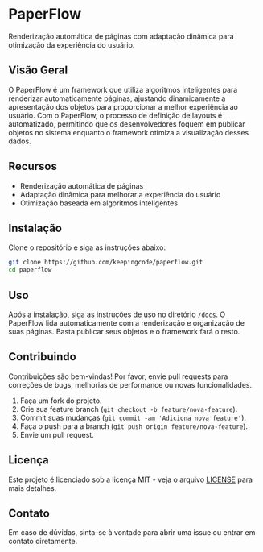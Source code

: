 # PaperFlow

Renderização automática de páginas com adaptação dinâmica para otimização da experiência do usuário.

## Visão Geral

O PaperFlow é um framework que utiliza algoritmos inteligentes para renderizar automaticamente páginas, ajustando dinamicamente a apresentação dos objetos para proporcionar a melhor experiência ao usuário. Com o PaperFlow, o processo de definição de layouts é automatizado, permitindo que os desenvolvedores foquem em publicar objetos no sistema enquanto o framework otimiza a visualização desses dados.

## Recursos

- Renderização automática de páginas
- Adaptação dinâmica para melhorar a experiência do usuário
- Otimização baseada em algoritmos inteligentes

## Instalação

Clone o repositório e siga as instruções abaixo:

```bash
git clone https://github.com/keepingcode/paperflow.git
cd paperflow
```

## Uso

Após a instalação, siga as instruções de uso no diretório `/docs`. O PaperFlow lida automaticamente com a renderização e organização de suas páginas. Basta publicar seus objetos e o framework fará o resto.

## Contribuindo

Contribuições são bem-vindas! Por favor, envie pull requests para correções de bugs, melhorias de performance ou novas funcionalidades.

1. Faça um fork do projeto.
2. Crie sua feature branch (`git checkout -b feature/nova-feature`).
3. Commit suas mudanças (`git commit -am 'Adiciona nova feature'`).
4. Faça o push para a branch (`git push origin feature/nova-feature`).
5. Envie um pull request.

## Licença

Este projeto é licenciado sob a licença MIT - veja o arquivo [LICENSE](./LICENSE) para mais detalhes.

## Contato

Em caso de dúvidas, sinta-se à vontade para abrir uma issue ou entrar em contato diretamente.
